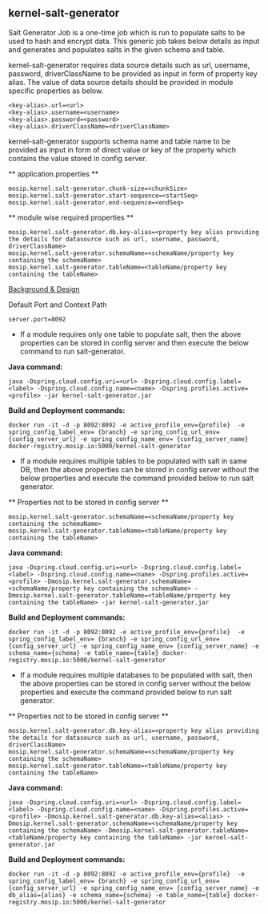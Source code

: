 ## kernel-salt-generator

Salt Generator Job is a one-time job which is run to populate salts to be used to hash and encrypt data. This generic job takes below details as input and generates and populates salts in the given schema and table.

kernel-salt-generator requires data source details such as url, username, password, driverClassName to be provided as input in form of property key alias. The value of data source details should be provided in module specific properties as below.

```
<key-alias>.url=<url>
<key-alias>.username=<username>
<key-alias>.password=<password>
<key-alias>.driverClassName=<driverClassName>
```

kernel-salt-generator supports schema name and table name to be provided as input in form of direct value or key of the property which contains the value stored in config server.

** application.properties **

```
mosip.kernel.salt-generator.chunk-size=<chunkSize>
mosip.kernel.salt-generator.start-sequence=<startSeq>
mosip.kernel.salt-generator.end-sequence=<endSeq>
```

** module wise required properties **

```
mosip.kernel.salt-generator.db.key-alias=<property key alias providing the details for datasource such as url, username, password, driverClassName>
mosip.kernel.salt-generator.schemaName=<schemaName/property key containing the schemaName>
mosip.kernel.salt-generator.tableName=<tableName/property key containing the tableName>
```

[Background & Design](../../design/kernel/kernel-salt-generator.md)

Default Port and Context Path

```
server.port=8092
```

* If a module requires only one table to populate salt, then the above properties can be stored in config server and then execute the below command to run salt-generator.

**Java command:**

```
java -Dspring.cloud.config.uri=<url> -Dspring.cloud.config.label=<label> -Dspring.cloud.config.name=<name> -Dspring.profiles.active=<profile> -jar kernel-salt-generator.jar
```

**Build and Deployment commands:**

```
docker run -it -d -p 8092:8092 -e active_profile_env={profile}  -e spring_config_label_env= {branch} -e spring_config_url_env={config_server_url} -e spring_config_name_env= {config_server_name} docker-registry.mosip.io:5000/kernel-salt-generator

```


* If a module requires multiple tables to be populated with salt in same DB, then the above properties can be stored in config server without the below properties and execute the command provided below to run salt generator.

** Properties not to be stored in config server **

```
mosip.kernel.salt-generator.schemaName=<schemaName/property key containing the schemaName>
mosip.kernel.salt-generator.tableName=<tableName/property key containing the tableName>
```

**Java command:**

```
java -Dspring.cloud.config.uri=<url> -Dspring.cloud.config.label=<label> -Dspring.cloud.config.name=<name> -Dspring.profiles.active=<profile> -Dmosip.kernel.salt-generator.schemaName=<schemaName/property key containing the schemaName> -Dmosip.kernel.salt-generator.tableName=<tableName/property key containing the tableName> -jar kernel-salt-generator.jar
```

**Build and Deployment commands:**

```
docker run -it -d -p 8092:8092 -e active_profile_env={profile}  -e spring_config_label_env= {branch} -e spring_config_url_env={config_server_url} -e spring_config_name_env= {config_server_name} -e schema_name={schema} -e table_name={table} docker-registry.mosip.io:5000/kernel-salt-generator

```


* If a module requires multiple databases to be populated with salt, then the above properties can be stored in config server without the below properties and execute the command provided below to run salt generator.

** Properties not to be stored in config server **

```
mosip.kernel.salt-generator.db.key-alias=<property key alias providing the details for datasource such as url, username, password, driverClassName>
mosip.kernel.salt-generator.schemaName=<schemaName/property key containing the schemaName>
mosip.kernel.salt-generator.tableName=<tableName/property key containing the tableName>
```

**Java command:**

```
java -Dspring.cloud.config.uri=<url> -Dspring.cloud.config.label=<label> -Dspring.cloud.config.name=<name> -Dspring.profiles.active=<profile> -Dmosip.kernel.salt-generator.db.key-alias=<alias> -Dmosip.kernel.salt-generator.schemaName=<schemaName/property key containing the schemaName> -Dmosip.kernel.salt-generator.tableName=<tableName/property key containing the tableName> -jar kernel-salt-generator.jar
```

**Build and Deployment commands:**

```
docker run -it -d -p 8092:8092 -e active_profile_env={profile}  -e spring_config_label_env= {branch} -e spring_config_url_env={config_server_url} -e spring_config_name_env= {config_server_name} -e db_alias={alias} -e schema_name={schema} -e table_name={table} docker-registry.mosip.io:5000/kernel-salt-generator

```